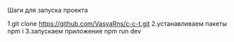 Шаги для запуска проекта

1.git clone https://github.com/VasyaRns/c-c-t.git
2.устанавливаем пакеты npm i
3.запускаем приложение npm run dev
